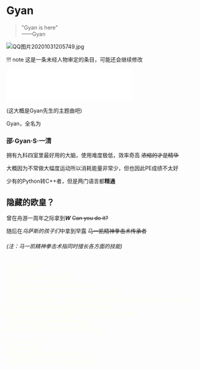 # Gyan
> "Gyan is here"      
>            ——Gyan


![QQ图片20201031205749.jpg](https://i.loli.net/2020/11/07/6P1MzFDxkIdcCHu.jpg)


!!! note
    这是一条未经人物审定的条目，可能还会继续修改

<iframe frameborder="no" border="0" marginwidth="0" marginheight="0" width=330 height=86 src="//music.163.com/outchain/player?type=2&id=32102077&auto=1&height=66"></iframe>

(这大概是Gyan先生的主题曲吧)

Gyan，全名为
### 邵·Gyan·S·一清

拥有九科四室里最好用的大脑，使用难度极低，效率奇高 <del>浓缩的才是精华<del/>

大概因为不常做大幅度运动所以消耗能量非常少，但也因此PE成绩不太好

少有的Python转C++者，但是两门语言都**精通**

## 隐藏的欧皇？
曾在舟游一周年之际拿到***W*** <del>Can you do it?<del/>

随后在*乌萨斯的孩子们*中拿到早露  <del>马一凯精神拳击术传承者

###### (注：马一凯精神拳击术指同时擅长各方面的技能)


<font color=#fffff size=2>
From:Dr.czs233<br/>
To:ZB-O5-1 <br/>
主题：Site-04每周例行报告。<br/>
人员无损失。异常无突破。收容无失效。<br/>
但是我想提请您注意一个问题：GyanS先生太低调了<br/>
在为数不多的集体合照中，他不是被话筒挡住就是被前面的高个子挡住，鲜有直接露脸的。我们的办事员历尽千辛万苦才拍下他的照片。<br/>
更糟糕的的是，他的知名度甚低。似乎是被刻意压制的结果。<br/>
据目前所知，只有绿型才具有这种能力。<br/>
建议总部派遣一支机动特遣队对他进行调查。<br/>
<br/>
From:ZB-O5-1 <br/>
To:Dr.czs233<br/>
再在工作人员里找异常你就可以滚了.<br/>
你的知名度不也不高嘛？难道您也是绿型？<br/>
</font>
